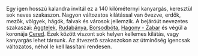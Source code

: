Egy igen hosszú kalandra invitál ez a 140 kilóméternyi kanyargás, keresztül sok neves szakaszon. Nagyon változatos kilátással van övezve, erdők, mezők, völgyek, hágók, falvak és városok jellemzik. A bejáróút nevezetes szakaszai: [Aggtelek](#Aggtelek), [Rudabánya](#Rudabanya), [Borsodbóta](#Borsodbota), [Hagony - Zabar](#HagonyZabar) és végül a koronája [Cered](#Cered). Ezek között viszont sok helyen kellemes kilátás, vagy kanyargás lehet társunk. Az átvezető szakaszokon az útminőség igencsak változatos, néhol le kell lassítani rendesen.
